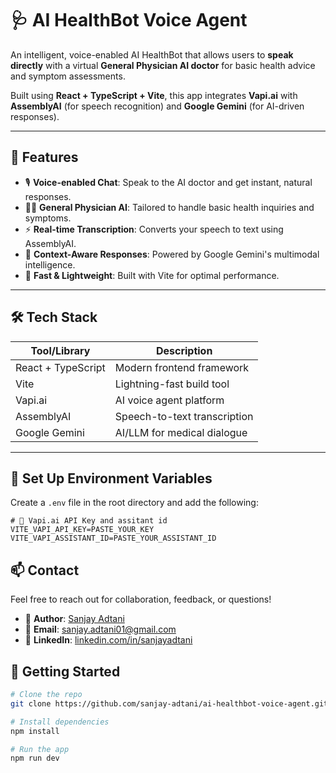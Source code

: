 # 🩺 AI HealthBot Voice Agent

An intelligent, voice-enabled AI HealthBot that allows users to **speak directly** with a virtual **General Physician AI doctor** for basic health advice and symptom assessments.

Built using **React + TypeScript + Vite**, this app integrates **Vapi.ai** with **AssemblyAI** (for speech recognition) and **Google Gemini** (for AI-driven responses).

---

## 🧠 Features

- 🎙️ **Voice-enabled Chat**: Speak to the AI doctor and get instant, natural responses.
- 👨‍⚕️ **General Physician AI**: Tailored to handle basic health inquiries and symptoms.
- ⚡ **Real-time Transcription**: Converts your speech to text using AssemblyAI.
- 🤖 **Context-Aware Responses**: Powered by Google Gemini's multimodal intelligence.
- 🚀 **Fast & Lightweight**: Built with Vite for optimal performance.

---

## 🛠️ Tech Stack

| Tool/Library     | Description                         |
|------------------|-------------------------------------|
| React + TypeScript | Modern frontend framework           |
| Vite             | Lightning-fast build tool           |
| Vapi.ai          | AI voice agent platform             |
| AssemblyAI       | Speech-to-text transcription        |
| Google Gemini    | AI/LLM for medical dialogue         |

---

## 🎯 Set Up Environment Variables

Create a `.env` file in the root directory and add the following:

```env
# 🧠 Vapi.ai API Key and assitant id
VITE_VAPI_API_KEY=PASTE_YOUR_KEY
VITE_VAPI_ASSISTANT_ID=PASTE_YOUR_ASSISTANT_ID
```

## 📫 Contact

Feel free to reach out for collaboration, feedback, or questions!

- 👤 **Author**: [Sanjay Adtani](https://github.com/sanjay-adtani)
- 📧 **Email**: sanjay.adtani01@gmail.com
- 💼 **LinkedIn**: [linkedin.com/in/sanjayadtani](https://www.linkedin.com/in/sanjayadtani)

## 🧪 Getting Started

```bash
# Clone the repo
git clone https://github.com/sanjay-adtani/ai-healthbot-voice-agent.git

# Install dependencies
npm install

# Run the app
npm run dev